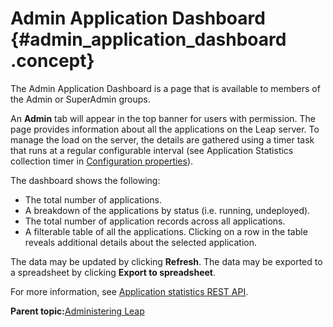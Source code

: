 # Admin Application Dashboard {#admin_application_dashboard .concept}

The Admin Application Dashboard is a page that is available to members of the Admin or SuperAdmin groups.

An **Admin** tab will appear in the top banner for users with permission. The page provides information about all the applications on the Leap server. To manage the load on the server, the details are gathered using a timer task that runs at a regular configurable interval \(see Application Statistics collection timer in [Configuration properties](co_configuration_properties.md)\).

The dashboard shows the following:

-   The total number of applications.
-   A breakdown of the applications by status \(i.e. running, undeployed\).
-   The total number of application records across all applications.
-   A filterable table of all the applications. Clicking on a row in the table reveals additional details about the selected application.

The data may be updated by clicking **Refresh**. The data may be exported to a spreadsheet by clicking **Export to spreadsheet**.

For more information, see [Application statistics REST API](app_stats_restapi.md).

**Parent topic:**[Administering Leap](administering_leap.md)

